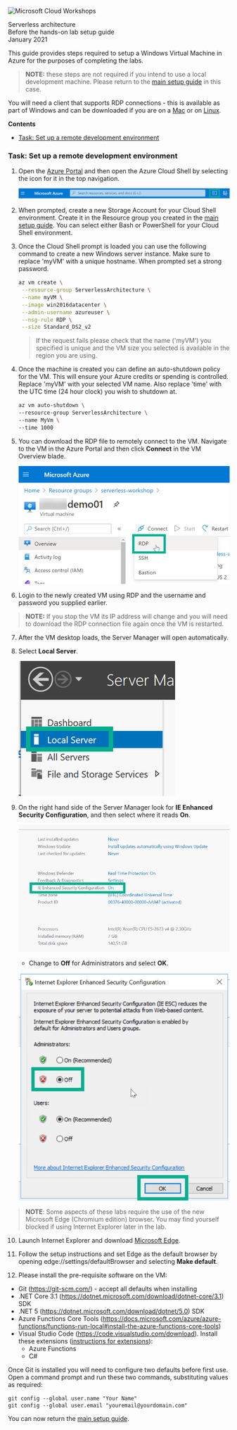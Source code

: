 ![Microsoft Cloud Workshops](https://github.com/Microsoft/MCW-Template-Cloud-Workshop/raw/master/Media/ms-cloud-workshop.png 'Microsoft Cloud Workshops')

<div class="MCWHeader1">
Serverless architecture
</div>

<div class="MCWHeader2">
Before the hands-on lab setup guide
</div>

<div class="MCWHeader3">
January 2021
</div>

This guide provides steps required to setup a Windows Virtual Machine in Azure for the purposes of completing the labs.

> **NOTE:** these steps are not required if you intend to use a local development machine. Please return to the [main setup guide](Before%20the%20HOL%20-%20Serverless%20architecture.md) in this case.

You will need a client that supports RDP connections - this is available as part of Windows and can be downloaded if you are on a [Mac](https://docs.microsoft.com/windows-server/remote/remote-desktop-services/clients/remote-desktop-mac) or on [Linux](https://remmina.org/). 

**Contents**

- [Task: Set up a remote development environment](#task-set-up-a-development-environment)

### Task: Set up a remote development environment

1. Open the [Azure Portal](https://portal.azure.com/) and then open the Azure Cloud Shell by selecting the icon for it in the top navigation.

   ![Azure Portal navigation with Cloud Shell icon highlighted.](images/Setup/image11.png 'Azure Portal navigation with Cloud Shell icon highlighted')

2. When prompted, create a new Storage Account for your Cloud Shell environment. Create it in the Resource group you created in the [main setup guide](Before%20the%20HOL%20-%20Serverless%20architecture.md). You can select either Bash or PowerShell for your Cloud Shell environment.

3. Once the Cloud Shell prompt is loaded you can use the following command to create a new Windows server instance. Make sure to replace 'myVM' with a unique hostname. When prompted set a strong password.

   ```bash
   az vm create \
    --resource-group ServerlessArchitecture \
    --name myVM \
    --image win2016datacenter \
    --admin-username azureuser \
    --nsg-rule RDP \
    --size Standard_DS2_v2
   ```

   > If the request fails please check that the name ('myVM') you specified is unique and the VM size you selected is available in the region you are using. 

4. Once the machine is created you can define an auto-shutdown policy for the VM. This will ensure your Azure credits or spending is controlled. Replace 'myVM' with your selected VM name. Also replace 'time' with the UTC time (24 hour clock) you wish to shutdown at.

   ```bash
   az vm auto-shutdown \
   --resource-group ServerlessArchitecture \ 
   --name MyVm \
   --time 1000 
   ```
5. You can download the RDP file to remotely connect to the VM. Navigate to the VM in the Azure Portal and then click **Connect** in the VM Overview blade.

   ![Azure Portal VM Blade with download RDP selected.](images/Setup/image10.png 'Download the RDP configuration selected')

6. Login to the newly created VM using RDP and the username and password you supplied earlier.

> **NOTE:** If you stop the VM its IP address will change and you will need to download the RDP connection file again once the VM is restarted.

7. After the VM desktop loads, the Server Manager will open automatically.

8. Select **Local Server**.

   ![Local Server is selected from the Server Manager menu.](images/Setup/image5.png 'Server Manager menu')

9. On the right hand side of the Server Manager look for **IE Enhanced Security Configuration**, and then select where it reads **On**.

   ![The IE Enhanced Security Configuration setting is set to On. The On item is selected.](images/Setup/image6.png 'IE Enhanced Security Configuration')

   - Change to **Off** for Administrators and select **OK**.

   ![In the Internet Explorer Enhanced Security Configuration dialog box, under Administrators, the Off button is selected.](images/Setup/image7.png 'Internet Explorer Enhanced Security Configuration dialog box')

> **NOTE**: Some aspects of these labs require the use of the new Microsoft Edge (Chromium edition) browser. You may find yourself blocked if using Internet Explorer later in the lab.

10. Launch Internet Explorer and download [Microsoft Edge](https://www.microsoft.com/edge).

11. Follow the setup instructions and set Edge as the default browser by opening edge://settings/defaultBrowser and selecting **Make default**.

12. Please install the pre-requisite software on the VM:

   - Git (https://git-scm.com/) - accept all defaults when installing
   - .NET Core 3.1 (https://dotnet.microsoft.com/download/dotnet-core/3.1) SDK
   - .NET 5 (https://dotnet.microsoft.com/download/dotnet/5.0) SDK
   - Azure Functions Core Tools (https://docs.microsoft.com/azure/azure-functions/functions-run-local#install-the-azure-functions-core-tools)
   - Visual Studio Code (https://code.visualstudio.com/download). Install these extensions ([instructions for extensions](https://code.visualstudio.com/docs/editor/extension-gallery)):
      - Azure Functions
      - C#

Once Git is installed you will need to configure two defaults before first use. Open a command prompt and run these two commands, substituting values as required:

```
git config --global user.name "Your Name"
git config --global user.email "youremail@yourdomain.com"
```

You can now return the [main setup guide](Before%20the%20HOL%20-%20Serverless%20architecture.md).